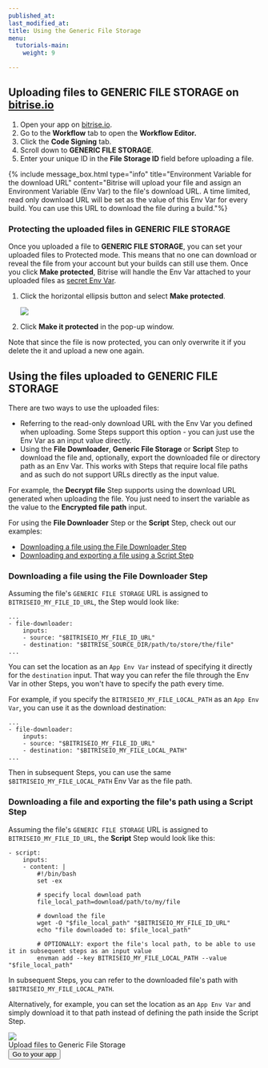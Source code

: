 ```yaml
---
published_at:
last_modified_at:
title: Using the Generic File Storage
menu:
  tutorials-main:
    weight: 9

---
```

## Uploading files to GENERIC FILE STORAGE on [bitrise.io](https://www.bitrise.io)

1. Open your app on [bitrise.io](https://www.bitrise.io).
2. Go to the **Workflow** tab to open the **Workflow Editor.**
3. Click the **Code Signing** tab.
4. Scroll down to **GENERIC FILE STORAGE**.
5. Enter your unique ID in the **File Storage ID** field before uploading a file.

{% include message_box.html type="info" title="Environment Variable for the download URL" content="Bitrise will upload your file and assign an Environment Variable (Env Var) to the file's download URL. A time limited, read only download URL will be set as the value of this Env Var for every build. You can use this URL to download the file during a build."%}

### Protecting the uploaded files in GENERIC FILE STORAGE

Once you uploaded a file to **GENERIC FILE STORAGE**, you can set your uploaded files to Protected mode. This means that no one can download or reveal the file from your account but your builds can still use them. Once you click **Make protected**, Bitrise will handle the Env Var attached to your uploaded files as [secret Env Var](/builds/env-vars-secret-env-vars/).

1. Click the horizontal ellipsis button and select **Make protected**.

   ![](/img/genericfileprotected.jpg)
2. Click **Make it protected** in the pop-up window.

Note that since the file is now protected, you can only overwrite it if you delete the it and upload a new one again.

## Using the files uploaded to GENERIC FILE STORAGE

There are two ways to use the uploaded files:

* Referring to the read-only download URL with the Env Var you defined when uploading. Some Steps support this option - you can just use the Env Var as an input value directly.
* Using the **File Downloader**, **Generic File Storage** or **Script** Step to download the file and, optionally, export the downloaded file or directory path as an Env Var. This works with Steps that require local file paths and as such do not support URLs directly as the input value.

For example, the **Decrypt file** Step supports using the download URL generated when uploading the file. You just need to insert the variable as the value to the **Encrypted file path** input.

For using the **File Downloader** Step or the **Script** Step, check out our examples:

* [Downloading a file using the File Downloader Step](/tutorials/how-to-use-the-generic-file-storage/#downloading-a-file-using-the-file-downloader-step)
* [Downloading and exporting a file using a Script Step](/tutorials/how-to-use-the-generic-file-storage/#downloading-and-exporting-a-file-using-a-script-step)

### Downloading a file using the File Downloader Step

Assuming the file's `GENERIC FILE STORAGE` URL is assigned to `BITRISEIO_MY_FILE_ID_URL`, the Step would look like:

    ...
    - file-downloader:
        inputs:
        - source: "$BITRISEIO_MY_FILE_ID_URL"
        - destination: "$BITRISE_SOURCE_DIR/path/to/store/the/file"
    ...

You can set the location as an `App Env Var` instead of specifying it
directly for the `destination` input. That way you can refer the file through the Env Var in other Steps, you won't have to specify the path every time.

For example, if you specify the `BITRISEIO_MY_FILE_LOCAL_PATH` as an `App Env Var`,
you can use it as the download destination:

    ...
    - file-downloader:
        inputs:
        - source: "$BITRISEIO_MY_FILE_ID_URL"
        - destination: "$BITRISEIO_MY_FILE_LOCAL_PATH"
    ...

Then in subsequent Steps, you can use the same `$BITRISEIO_MY_FILE_LOCAL_PATH` Env Var as the file path.

### Downloading a file and exporting the file's path using a Script Step

Assuming the file's `GENERIC FILE STORAGE` URL is assigned to `BITRISEIO_MY_FILE_ID_URL`, the **Script** Step would look like this:

    - script:
        inputs:
        - content: |
            #!/bin/bash
            set -ex
    
            # specify local download path
            file_local_path=download/path/to/my/file
    
            # download the file
            wget -O "$file_local_path" "$BITRISEIO_MY_FILE_ID_URL"
            echo "file downloaded to: $file_local_path"
    
            # OPTIONALLY: export the file's local path, to be able to use it in subsequent steps as an input value
            envman add --key BITRISEIO_MY_FILE_LOCAL_PATH --value "$file_local_path"

In subsequent Steps, you can refer to the downloaded file's path with `$BITRISEIO_MY_FILE_LOCAL_PATH`.

Alternatively, for example, you can set the location as an `App Env Var` and simply download it to that path instead of defining the path inside the Script Step.

<div class="banner">
<img src="/assets/images/banner-bg-888x170.png" style="border: none;">
<div class="deploy-text">Upload files to Generic File Storage</div>
<a target="_blank" href="https://app.bitrise.io/dashboard/builds"><button class="button">Go to your app</button></a>
</div>